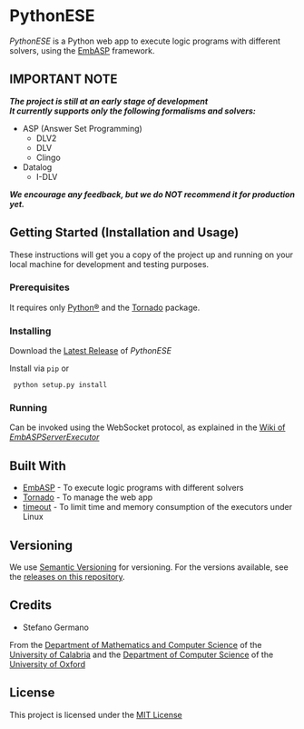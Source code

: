# PythonESE
_PythonESE_ is a Python web app to execute logic programs with different solvers, using the [EmbASP](https://github.com/DeMaCS-UNICAL/EmbASP) framework.

## IMPORTANT NOTE
__*The project is still at an early stage of development*__  
__*It currently supports only the following formalisms and solvers:*__  

- ASP (Answer Set Programming)
  - DLV2
  - DLV
  - Clingo
- Datalog
  - I-DLV
  
__*We encourage any feedback, but we do NOT recommend it for production yet.*__

## Getting Started (Installation and Usage)
These instructions will get you a copy of the project up and running on your local machine for development and testing purposes.

### Prerequisites
It requires only [Python&reg;](https://www.python.org) and the [Tornado](https://www.tornadoweb.org) package.

### Installing
Download the [Latest Release](../../releases/latest) of _PythonESE_

Install via `pip` or

```
 python setup.py install
```

<!-- Note that on Linux systems you may need to change the _Execute_ permission of the files in the [executables](https://github.com/DeMaCS-UNICAL/PythonESE/executables) folder. -->

### Running
Can be invoked using the WebSocket protocol, as explained in the [Wiki of _EmbASPServerExecutor_](https://github.com/DeMaCS-UNICAL/EmbASPServerExecutor/wiki/APIs)

## Built With
 - [EmbASP](https://www.mat.unical.it/calimeri/projects/embasp) - To execute logic programs with different solvers
 - [Tornado](https://www.tornadoweb.org) - To manage the web app
 - [timeout](http://coldattic.info/page/resourcelimit) - To limit time and memory consumption of the executors under Linux

<!-- 
## Contributing

Please read [CONTRIBUTING.md]() for details on our code of conduct, and the process for submitting pull requests to us.
 -->

## Versioning
We use [Semantic Versioning](http://semver.org) for versioning. For the versions available, see the [releases on this repository](https://github.com/DeMaCS-UNICAL/PythonESE/releases). 


## Credits
 - Stefano Germano

From the [Department of Mathematics and Computer Science](https://www.mat.unical.it) of the [University of Calabria](http://unical.it) and the [Department of Computer Science](http://www.cs.ox.ac.uk) of the [University of Oxford](http://www.ox.ac.uk)


## License
  This project is licensed under the [MIT License](LICENSE)
